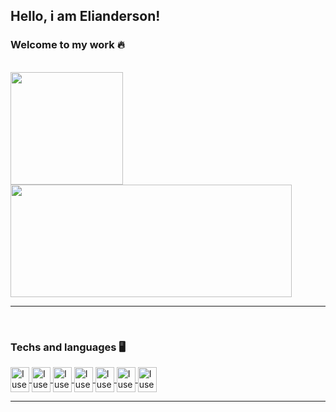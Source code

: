 ## Hello, i am Elianderson!

### Welcome to my work 🔥 

<br>

<div class="status">

<a href="https://github.com/elianderson-dev">

<img height=180em src="https://github-readme-stats.vercel.app/api?username=elianderson-dev&show_icon=true&include_all_commits=true&theme=dracula&bg_color=DEG,000,004"/>

<img height=180em width=450em src="https://github-readme-stats.vercel.app/api/top-langs/?username=elianderson-dev&layout=compact&langs_count=16&theme=darcula&bg_color=DEG,004,000"/>
  
</a>

</div>

---

 <br>
 
 ### Techs and languages 🖥️
  
<div class="Techs and langs" style="display: inline block">
  
  <a href="https://code.visualstudio.com/Docs">
  
  <img align="center" alt="I use Visual Studio Code" height=40 width=30 src="https://cdn.jsdelivr.net/gh/devicons/devicon/icons/vscode/vscode-original.svg"/>
    
  </a>
  
  <a href="https://git-scm.com/doc">
    
<img align="center" alt="I use Git" height=40 width=30 src="https://cdn.jsdelivr.net/gh/devicons/devicon/icons/git/git-original.svg"/>
    
  </a>
  
  <a href="https://www.python.org/doc/">
    
<img align="center" alt="I use Python" height=40 width=30 src="https://cdn.jsdelivr.net/gh/devicons/devicon/icons/python/python-original.svg"/>
    
  </a>
  
  <a href="https://www.linux.org">
  
  <img align="center" alt="I use Linux" height=40 width=30 src="https://cdn.jsdelivr.net/gh/devicons/devicon/icons/linux/linux-original.svg"/>
    
  </a>
  
   <a href="https://devdocs.io/javascript">
  
  <img align="center" alt="I use Javascript(The Doc is not official)" height=40 width=30 src="https://cdn.jsdelivr.net/gh/devicons/devicon/icons/javascript/javascript-original.svg"/>

  </a>
  
   <a href="https://devdocs.io/html">
      
  <img align="center" alt="I use HTML(the Doc is not official)" height=40 width=30 src="https://cdn.jsdelivr.net/gh/devicons/devicon/icons/html5/html5-original.svg"/>
     
  </a>
     
   <a href="https://devdocs.io/css">
  
  <img align="center" alt="I use CSS(the Doc is not official)" height=40 width=30 src="https://cdn.jsdelivr.net/gh/devicons/devicon/icons/css3/css3-original.svg"/>
      
  </a>
  
  </div>
  
---
